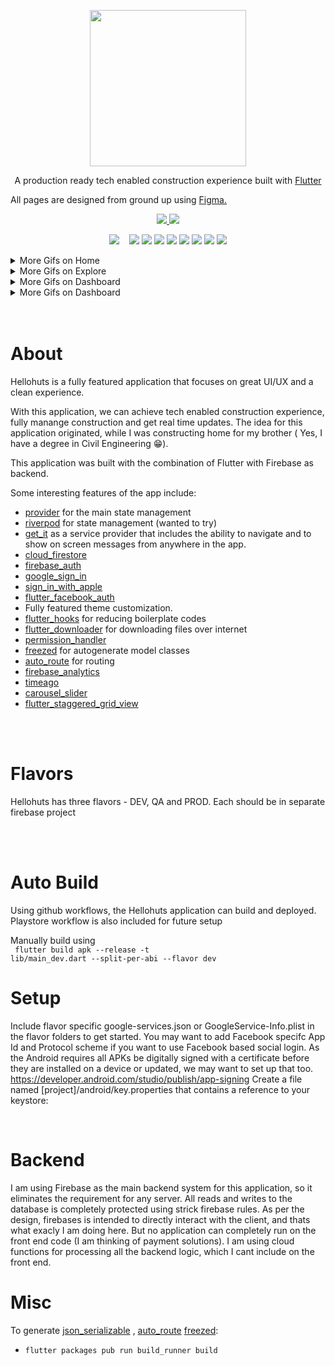 <p align="center">
  <img height="250" src="media/hello_logo.png"/>
</p>

<p align="center">
 A production ready tech enabled construction experience built with <a href="https://flutter.dev/">Flutter</a>

 All pages are designed from ground up using <a href ="https://www.figma.com/" > Figma.
</p>

<p align="center">
  <a href="/LICENSE"><img src="https://img.shields.io/badge/CC%201.0-Licence-yellow/">
  </a>

<a  href="https://github.com/vinoopks/hellohuts_app/actions/workflows/dev.build-release-app.yml">
   <img src="https://github.com/vinoopks/hellohuts_app/actions/workflows/dev.build-release-app.yml/badge.svg"/>
   </a>
</p>

<p align="center">
<img src="media/login.gif">
<span>&nbsp;&nbsp;<span>
<img src="media/feed.gif">
<img src="media/comment.gif">
<img src="media/explore.gif">
<img src="media/hero.gif">
<img src="media/search.gif">
<img src="media/add details.gif">
<img src="media/pay.gif">
<img src="media/dashboard.gif">

</p>

<details>
  <summary>More Gifs on Home </summary>
  
  | Like | Share | Theme selection |
  | :---: | :---: | :---: |
  | ![Like](media/like.gif) | ![Share](media/share.gif) | ![Theme selection](media/theme.gif) |
</details>
<details>
  <summary>More Gifs on Explore </summary>
  
  | Comment | Follow |
  | :---: | :---: |
  | ![Comment](media/detail_comment.gif) | ![Follow](media/follow.gif) | 
</details>
<details>
  <summary>More Gifs on Dashboard </summary>
  
  | Selected | Download Documents |  Quick view |
  | :---: | :---: | :---: |
  | ![Comment](media/selected_plan.gif) | ![Download Documents](media/documents_download.gif) |  ![Pay](media/hero_dash_proj_details.gif) | 
</details>

<details>
  <summary>More Gifs on Dashboard </summary>
 <p> Some pages are added in the media folder like notifications, Idea pad etc, Chat Screens etc</p>
 <img src="media/Project Customer Chat -4.png"/>
</details>
</br>
</br>

# About

Hellohuts is a fully featured application that focuses on great UI/UX and a clean experience.

With this application, we can achieve tech enabled construction experience, fully manange construction and get real time updates.
The idea for this application originated, while I was constructing home for my brother ( Yes, I have a degree in Civil Engineering 😁). 

This application was built with the combination of Flutter with Firebase as backend.

Some interesting features of the app include:

* [provider](https://pub.dev/packages/provider) for the main state management
* [riverpod](https://pub.dev/packages/riverpod) for state management (wanted to try)
* [get_it](https://pub.dev/packages/get_it) as a service provider that includes
  the ability to navigate and to show on screen messages from anywhere in the app.
* [cloud_firestore](https://pub.dev/packages/cloud_firestore) 
* [firebase_auth](https://pub.dev/packages/firebase_auth) 
* [google_sign_in](https://pub.dev/packages/google_sign_in) 
* [sign_in_with_apple](https://pub.dev/packages/sign_in_with_apple) 
* [flutter_facebook_auth](https://pub.dev/packages/flutter_facebook_auth) 
* Fully featured theme customization.
* [flutter_hooks](https://pub.dev/packages/cloud_fiflutter_hooksrestore)  for reducing boilerplate codes
* [flutter_downloader](https://pub.dev/packages/flutter_downloader) for downloading files over internet
* [permission_handler](https://pub.dev/packages/permission_handler) 
* [freezed](https://pub.dev/packages/freezed)  for autogenerate model classes
* [auto_route](https://pub.dev/packages/auto_route)  for routing
* [firebase_analytics](https://pub.dev/packages/firebase_analytics) 
* [timeago](https://pub.dev/packages/timeago) 
* [carousel_slider](https://pub.dev/packages/carousel_slider)  
* [flutter_staggered_grid_view](https://pub.dev/packages/flutter_staggered_grid_view)  

</br>
</br>

# Flavors
Hellohuts has three flavors - DEV, QA and PROD. Each should be in separate firebase project

</br>
</br>

# Auto Build
Using github workflows, the Hellohuts application can build and deployed. Playstore workflow is also included for future setup

Manually build using </br>
<code> flutter build apk --release -t lib/main_dev.dart --split-per-abi --flavor dev </code>
# Setup
Include flavor specific google-services.json  or GoogleService-Info.plist in the flavor folders to get started. You may want to add Facebook specifc App Id and Protocol scheme if you want to use Facebook based social login. As the Android requires  all APKs be digitally signed with a certificate before they are installed on a device or updated, we may want to set  up that too. 
 https://developer.android.com/studio/publish/app-signing
Create a file named [project]/android/key.properties that contains a reference to your keystore:


</br>

# Backend
I am using Firebase as the main backend system for this application, so it eliminates the requirement for any server. All reads and writes to the database is completely protected using strick firebase rules. As per the design, firebases is intended to directly interact with the client, and thats what exacly I am doing here. But no application can completely run on the front end code (I am thinking of payment solutions). I am using cloud functions for processing all the backend logic, which I cant include on the front end. 
</br>

# Misc

To generate [json_serializable](https://pub.dev/packages/json_serializable)
, [auto_route](https://pub.dev/packages/json_serializable) [freezed](https://pub.dev/packages/freezed):

* `flutter packages pub run build_runner build`